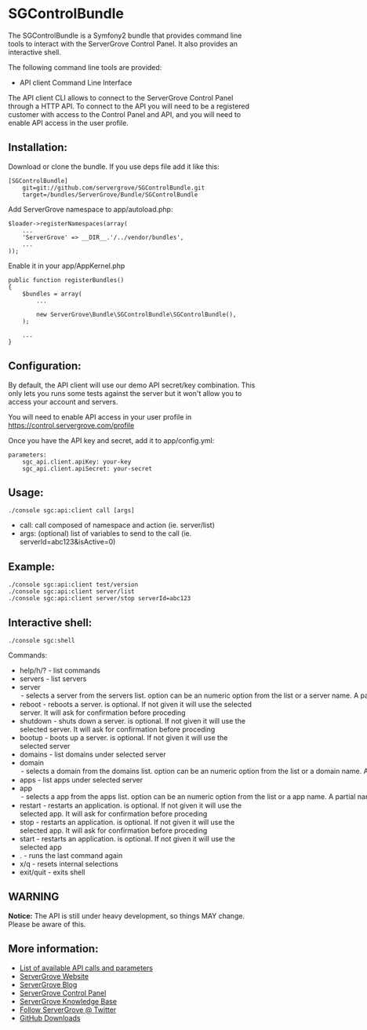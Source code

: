 # SGControlBundle

The SGControlBundle is a Symfony2 bundle that provides command line tools to interact with the ServerGrove Control Panel. It also provides an interactive shell.

The following command line tools are provided:

* API client Command Line Interface

The API client CLI allows to connect to the ServerGrove Control Panel through a HTTP API. To connect to the API you will
need to be a registered customer with access to the Control Panel and API, and you will need to enable API access in the
user profile.

## Installation:

Download or clone the bundle. If you use deps file add it like this:

	[SGControlBundle]
		git=git://github.com/servergrove/SGControlBundle.git
		target=/bundles/ServerGrove/Bundle/SGControlBundle

Add ServerGrove namespace to app/autoload.php:

	$loader->registerNamespaces(array(
		...
		'ServerGrove' => __DIR__.'/../vendor/bundles',
		...
	));


Enable it in your app/AppKernel.php

	public function registerBundles()
	{
		$bundles = array(
			...

			new ServerGrove\Bundle\SGControlBundle\SGControlBundle(),
		);

		...
	}


## Configuration:

By default, the API client will use our demo API secret/key combination. This only lets you runs some tests against the
server but it won't allow you to access your account and servers.

You will need to enable API access in your user profile in https://control.servergrove.com/profile

Once you have the API key and secret, add it to app/config.yml:

	parameters:
		sgc_api.client.apiKey: your-key
		sgc_api.client.apiSecret: your-secret


## Usage:

	./console sgc:api:client call [args]

* call: call composed of namespace and action (ie. server/list)
* args: (optional) list of variables to send to the call (ie. serverId=abc123&isActive=0)

## Example:

	./console sgc:api:client test/version
	./console sgc:api:client server/list
	./console sgc:api:client server/stop serverId=abc123

## Interactive shell:

	./console sgc:shell

Commands:

* help/h/? - list commands
* servers - list servers
* server <option> - selects a server from the servers list. option can be an numeric option from the list or a server name. A partial name can also be provided and it will select the first match
* reboot <server> - reboots a server. <server> is optional. If not given it will use the selected server. It will ask for confirmation before proceding
* shutdown <server> - shuts down a server. <server> is optional. If not given it will use the selected server. It will ask for confirmation before proceding
* bootup <server> - boots up a server. <server> is optional. If not given it will use the selected server
* domains - list domains under selected server
* domain <option> - selects a domain from the domains list. option can be an numeric option from the list or a domain name. A partial name can also be provided and it will select the first match
* apps - list apps under selected server
* app <option> - selects a app from the apps list. option can be an numeric option from the list or a app name. A partial name can also be provided and it will select the first match
* restart <app> - restarts an application. <app> is optional. If not given it will use the selected app. It will ask for confirmation before proceding
* stop <app> - restarts an application. <app> is optional. If not given it will use the selected app. It will ask for confirmation before proceding
* start <app> - restarts an application. <app> is optional. If not given it will use the selected app
* . - runs the last command again
* x/q - resets internal selections
* exit/quit - exits shell

## WARNING

**Notice:** The API is still under heavy development, so things MAY change. Please be aware of this.

## More information:

* [List of available API calls and parameters](https://control.servergrove.com/docs/api)
* [ServerGrove Website](http://www.servergrove.com/)
* [ServerGrove Blog](http://blog.servergrove.com/)
* [ServerGrove Control Panel](https://control.servergrove.com/)
* [ServerGrove Knowledge Base](https://secure.servergrove.com/clients)
* [Follow ServerGrove @ Twitter](http://twitter.com/servergrove)
* [GitHub Downloads](http://github.com/servergrove)